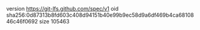 version https://git-lfs.github.com/spec/v1
oid sha256:0d87313b8fd603c408d94151b40e99b9ec58d9a6df469b4ca6810846c46f0692
size 105463
